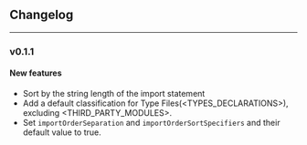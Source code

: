 ## Changelog


---
### v0.1.1
#### New features
- Sort by the string length of the import statement
- Add a default classification for Type Files(<TYPES_DECLARATIONS>), excluding <THIRD_PARTY_MODULES>.
- Set `importOrderSeparation` and `importOrderSortSpecifiers` and their default value to true.